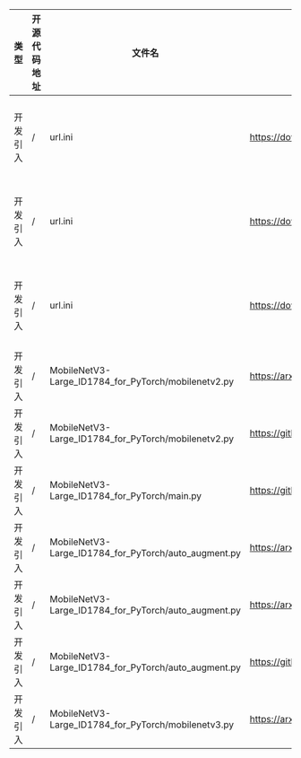 | 类型   | 开源代码地址 | 文件名     | 公网IP地址/公网URL地址/域名/邮箱地址                                               | 用途说明   |
|------|--------|---------|----------------------------------------------------------------------|--------|
| 开发引入 | / | url.ini | https://download.pytorch.org/models/mobilenet_v2-b0353104.pth | 下载权重文件 |
| 开发引入 | / | url.ini | https://download.pytorch.org/models/mobilenet_v3_large-8738ca79.pth | 下载权重文件 |
| 开发引入 | / | url.ini | https://download.pytorch.org/models/mobilenet_v3_small-047dcff4.pth | 下载权重文件 |
| 开发引入 | / | MobileNetV3-Large_ID1784_for_PyTorch/mobilenetv2.py | https://arxiv.org/abs/1801.04381 | 论文地址 |
| 开发引入 | / | MobileNetV3-Large_ID1784_for_PyTorch/mobilenetv2.py | https://github.com/tensorflow/models/blob/master/research/slim/nets/mobilenet/mobilenet.py | 源码实现 |
| 开发引入 | / | MobileNetV3-Large_ID1784_for_PyTorch/main.py | https://github.com/NVIDIA/apex/tree/master/examples/imagenet | 源码实现 |
| 开发引入 | / | MobileNetV3-Large_ID1784_for_PyTorch/auto_augment.py | https://arxiv.org/abs/1912.02781 | 论文地址 |
| 开发引入 | / | MobileNetV3-Large_ID1784_for_PyTorch/auto_augment.py | https://arxiv.org/abs/1805.09501 | 论文地址 |
| 开发引入 | / | MobileNetV3-Large_ID1784_for_PyTorch/auto_augment.py | https://github.com/google-research/augmix/blob/master/imagenet.py | 源码实现 |
| 开发引入 | / | MobileNetV3-Large_ID1784_for_PyTorch/mobilenetv3.py | https://arxiv.org/abs/1905.02244 | 论文地址 |
